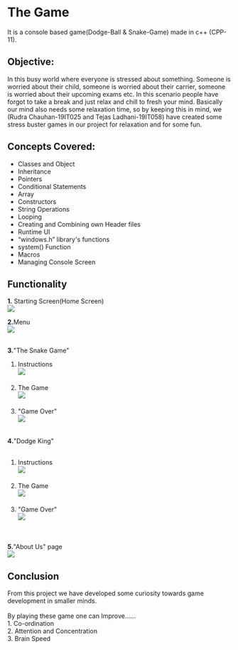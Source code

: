 <h1>The Game</h1>
It is a console based game(Dodge-Ball & Snake-Game) made in c++ (CPP-11).

<h2>Objective:</h2>

In this busy world where everyone is stressed about something. Someone is worried about their child, someone is worried about their carrier, someone is worried about their upcoming exams etc. In this scenario people have forgot to take a break and just relax and chill to fresh your mind. Basically our mind also needs some relaxation time, so by keeping this in mind, we (Rudra Chauhan-19IT025 and Tejas Ladhani-19IT058) have created some stress buster games in our project for relaxation and for some fun.

<h2>Concepts Covered:</h2>
                <ul>
                    <li> Classes and Object</li>
                    <li> Inheritance</li>
                    <li> Pointers</li>
                    <li> Conditional Statements</li>
                    <li> Array</li>
                    <li> Constructors</li>
                    <li> String Operations</li>
                    <li> Looping</li>
                    <li> Creating and Combining own Header files</li>
                    <li> Runtime UI</li>
                    <li> “windows.h” library's functions</li>
                    <li> system() Function</li>
                    <li> Macros</li>
                    <li> Managing Console Screen</li>
              </ul>
<h2>Functionality</h2>
<b>1.</b> Starting Screen(Home Screen)</br>
<img src="https://github.com/Tejas-Ladhani/ObjectObstacle-Snake_Game_CPlusPlus/blob/master/images/Annotation%202020-10-12%20220511.png" />

<b>2.</b>Menu</br>
<img src="https://github.com/Tejas-Ladhani/ObjectObstacle-Snake_Game_CPlusPlus/blob/master/images/P2.png" />
</br>
</br>

<b>3.</b>"The Snake Game"
</br>
  <ol>
  <li>Instructions</br>
  <img src="https://github.com/Tejas-Ladhani/ObjectObstacle-Snake_Game_CPlusPlus/blob/master/images/P3.png" />
  </li>
</br>
  <li> The Game</br>
  <img src="https://github.com/Tejas-Ladhani/ObjectObstacle-Snake_Game_CPlusPlus/blob/master/images/P3(2).png" />
  </li>
  </br>
    <li>"Game Over"</br>
  <img src="https://github.com/Tejas-Ladhani/ObjectObstacle-Snake_Game_CPlusPlus/blob/master/images/P3(3).png" />
  </li>
</br>
</ol>


<b>4.</b>"Dodge King"</br>
</br>
<ol>
  <li>Instructions</br>
  <img src="https://github.com/Tejas-Ladhani/ObjectObstacle-Snake_Game_CPlusPlus/blob/master/images/P4.png" />
  </li>
</br>
  <li> The Game</br>
  <img src="https://github.com/Tejas-Ladhani/ObjectObstacle-Snake_Game_CPlusPlus/blob/master/images/P4(2).png" />
  </li>
  </br>
    <li>"Game Over"</br>
  <img src="https://github.com/Tejas-Ladhani/ObjectObstacle-Snake_Game_CPlusPlus/blob/master/images/P4(3).png" />
  </li>
</br>
</ol>

<br>
<b>5.</b>"About Us" page</br>
<img src="https://github.com/Tejas-Ladhani/ObjectObstacle-Snake_Game_CPlusPlus/blob/master/images/ABOUT_US.png" />
<br>

<h2>Conclusion</h2>
From this project we have developed some curiosity towards game development in smaller minds.
<br><br>
By playing these game one can Improve……<br>
1. Co-ordination<br>
2. Attention and Concentration<br>
3. Brain Speed<br>

</br>
             
